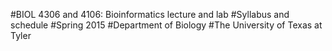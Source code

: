 #BIOL 4306 and 4106: Bioinformatics lecture and lab
#Syllabus and schedule
#Spring 2015
#Department of Biology
#The University of Texas at Tyler

